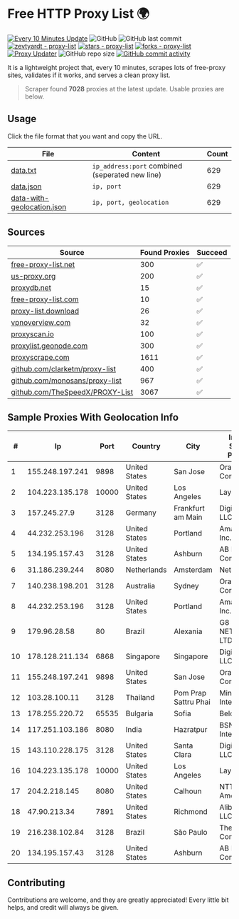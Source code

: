 
# Free HTTP Proxy List 🌍

[![Every 10 Minutes Update](https://github.com/mertguvencli/http-proxy-list/actions/workflows/main.yml/badge.svg?branch=main)](https://github.com/mertguvencli/http-proxy-list/actions/workflows/main.yml)
![GitHub](https://img.shields.io/github/license/mertguvencli/http-proxy-list)
![GitHub last commit](https://img.shields.io/github/last-commit/mertguvencli/http-proxy-list)
[![zevtyardt - proxy-list](https://img.shields.io/static/v1?label=zevtyardt&message=proxy-list&color=blue&logo=github)](https://github.com/zevtyardt/proxy-list "Go to GitHub repo")
[![stars - proxy-list](https://img.shields.io/github/stars/zevtyardt/proxy-list?style=social)](https://github.com/zevtyardt/proxy-list)
[![forks - proxy-list](https://img.shields.io/github/forks/zevtyardt/proxy-list?style=social)](https://github.com/zevtyardt/proxy-list)
[![Proxy Updater](https://github.com/zevtyardt/proxy-list/workflows/Proxy%20Updater/badge.svg)](https://github.com/zevtyardt/proxy-list/actions?query=workflow:"Proxy+Updater")
![GitHub repo size](https://img.shields.io/github/repo-size/zevtyardt/proxy-list)
[![GitHub commit activity](https://img.shields.io/github/commit-activity/m/zevtyardt/proxy-list?logo=commits)](https://github.com/zevtyardt/proxy-list/commits/main)

It is a lightweight project that, every 10 minutes, scrapes lots of free-proxy sites, validates if it works, and serves a clean proxy list.

> Scraper found **7028** proxies at the latest update. Usable proxies are below.

## Usage

Click the file format that you want and copy the URL.

|File|Content|Count|
|----|-------|-----|
|[data.txt](https://raw.githubusercontent.com/mertguvencli/http-proxy-list/main/proxy-list/data.txt)|`ip_address:port` combined (seperated new line)|629|
|[data.json](https://raw.githubusercontent.com/mertguvencli/http-proxy-list/main/proxy-list/data.json)|`ip, port`|629|
|[data-with-geolocation.json](https://raw.githubusercontent.com/mertguvencli/http-proxy-list/main/proxy-list/data-with-geolocation.json)|`ip, port, geolocation`|629|

## Sources

|Source|Found Proxies|Succeed|
|------|-------------|-------|
|[free-proxy-list.net](https://free-proxy-list.net)|300|✅|
|[us-proxy.org](https://www.us-proxy.org)|200|✅|
|[proxydb.net](http://proxydb.net)|15|✅|
|[free-proxy-list.com](https://free-proxy-list.com/?page=&port=&type%5B%5D=http&type%5B%5D=https&up_time=0&search=Search)|10|✅|
|[proxy-list.download](https://www.proxy-list.download/HTTP)|26|✅|
|[vpnoverview.com](https://vpnoverview.com/privacy/anonymous-browsing/free-proxy-servers)|32|✅|
|[proxyscan.io](https://www.proxyscan.io)|100|✅|
|[proxylist.geonode.com](https://proxylist.geonode.com/api/proxy-list?limit=300&page=1&sort_by=lastChecked&sort_type=desc&protocols=http,https)|300|✅|
|[proxyscrape.com](https://api.proxyscrape.com/v2/?request=displayproxies&protocol=http&timeout=10000&country=all&ssl=all&anonymity=all)|1611|✅|
|[github.com/clarketm/proxy-list](https://raw.githubusercontent.com/clarketm/proxy-list/master/proxy-list-raw.txt)|400|✅|
|[github.com/monosans/proxy-list](https://raw.githubusercontent.com/monosans/proxy-list/main/proxies/http.txt)|967|✅|
|[github.com/TheSpeedX/PROXY-List](https://raw.githubusercontent.com/TheSpeedX/PROXY-List/master/http.txt)|3067|✅|


## Sample Proxies With Geolocation Info

|#|Ip|Port|Country|City|Internet Service Provider|
|-|--|----|-------|----|-------------------------|
|1|155.248.197.241|9898|United States|San Jose|Oracle Corporation|
|2|104.223.135.178|10000|United States|Los Angeles|LayerHost|
|3|157.245.27.9|3128|Germany|Frankfurt am Main|DigitalOcean, LLC|
|4|44.232.253.196|3128|United States|Portland|Amazon.com, Inc.|
|5|134.195.157.43|3128|United States|Ashburn|AB E-Commerce|
|6|31.186.239.244|8080|Netherlands|Amsterdam|NetSkope Inc|
|7|140.238.198.201|3128|Australia|Sydney|Oracle Corporation|
|8|44.232.253.196|3128|United States|Portland|Amazon.com, Inc.|
|9|179.96.28.58|80|Brazil|Alexania|G8 NETWORKS LTDA|
|10|178.128.211.134|6868|Singapore|Singapore|DigitalOcean, LLC|
|11|155.248.197.241|9898|United States|San Jose|Oracle Corporation|
|12|103.28.100.11|3128|Thailand|Pom Prap Sattru Phai|Ministry of Interior|
|13|178.255.220.72|65535|Bulgaria|Sofia|Belcloud LTD|
|14|117.251.103.186|8080|India|Hazratpur|BSNL Internet|
|15|143.110.228.175|3128|United States|Santa Clara|DigitalOcean, LLC|
|16|104.223.135.178|10000|United States|Los Angeles|LayerHost|
|17|204.2.218.145|8080|United States|Calhoun|NTT America, Inc.|
|18|47.90.213.34|7891|United States|Richmond|Alibaba.com LLC|
|19|216.238.102.84|3128|Brazil|São Paulo|The Constant Company|
|20|134.195.157.43|3128|United States|Ashburn|AB E-Commerce|



## Contributing

Contributions are welcome, and they are greatly appreciated! Every
little bit helps, and credit will always be given.

